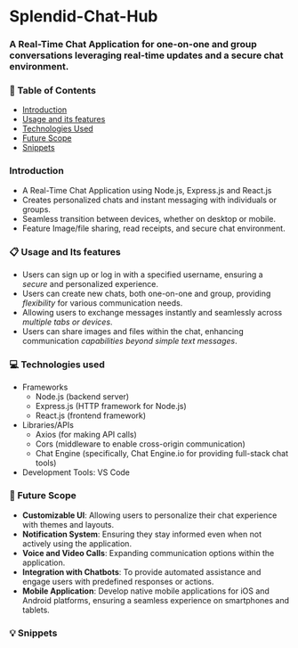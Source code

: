 # Splendid-Chat-Hub
### A Real-Time Chat Application for one-on-one and group conversations leveraging real-time updates and a secure chat environment.

### 📌 Table of Contents
* [Introduction](#intro)
* [Usage and its features](#usage)
* [Technologies Used](#tech)
* [Future Scope](#future-scope)
* [Snippets](#snippets)

<a id="intro"></a>
### Introduction
- A Real-Time Chat Application using Node.js, Express.js and React.js
- Creates personalized chats and instant messaging with individuals or groups.
- Seamless transition between devices, whether on desktop or mobile.
- Feature Image/file sharing, read receipts, and secure chat environment.

<a id="usage"></a>
### 📋 Usage and Its features
- Users can sign up or log in with a specified username, ensuring a *secure* and personalized experience.
- Users can create new chats, both one-on-one and group, providing *flexibility* for various communication needs.
- Allowing users to exchange messages instantly and seamlessly across *multiple tabs or devices*.
- Users can share images and files within the chat, enhancing communication *capabilities beyond simple text messages*.

<a id="tech"></a>
### 💻 Technologies used
- Frameworks
  - Node.js (backend server)
  - Express.js (HTTP framework for Node.js)
  - React.js (frontend framework)
- Libraries/APIs
  - Axios (for making API calls)
  - Cors (middleware to enable cross-origin communication)
  - Chat Engine (specifically, Chat Engine.io for providing full-stack chat tools)
- Development Tools: VS Code

<a id="future-scope"></a>
### 🚀 Future Scope
- **Customizable UI**: Allowing users to personalize their chat experience with themes and layouts.
- **Notification System**: Ensuring they stay informed even when not actively using the application.
- **Voice and Video Calls**: Expanding communication options within the application.
- **Integration with Chatbots**: To provide automated assistance and engage users with predefined responses or actions.
- **Mobile Application**: Develop native mobile applications for iOS and Android platforms, ensuring a seamless experience on smartphones and tablets.

<a id="snippets"></a>
### 💡 Snippets
